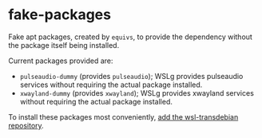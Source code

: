 # fake-packages

Fake apt packages, created by `equivs`, to provide the dependency without the package itself being installed.

Current packages provided are:

 * `pulseaudio-dummy` (provides `pulseaudio`); WSLg provides pulseaudio services without requiring the actual package installed.
 * `xwayland-dummy` (provides `xwayland`); WSLg provides xwayland services without requiring the actual package installed.
 
 To install these packages most conveniently, [add the wsl-transdebian repository](https://arkane-systems.github.io/wsl-transdebian/).
 
